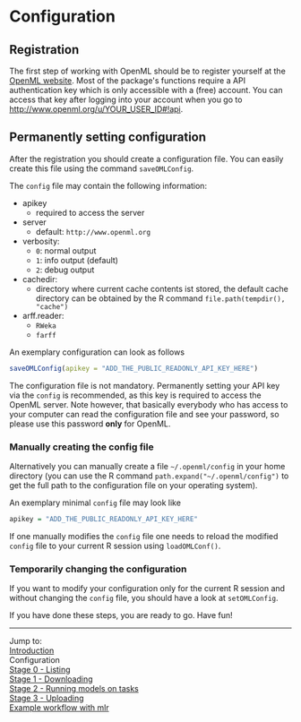 Configuration
=============

## Registration
The first step of working with OpenML should be to register yourself at the [OpenML website](http://www.openml.org). Most of the package's functions require a API authentication key which is only accessible with a (free) account. You can access that key after logging into your account when you go to http://www.openml.org/u/YOUR_USER_ID#!api.

## Permanently setting configuration
After the registration you should create a configuration file. You can easily create this file using the command `saveOMLConfig`.

The `config` file may contain the following information:
* apikey
    * required to access the server
* server
    * default: `http://www.openml.org`
* verbosity:
    * `0`: normal output
    * `1`: info output (default)
    * `2`: debug output
* cachedir:
    * directory where current cache contents ist stored, the default cache directory can be obtained 
      by the R command `file.path(tempdir(), "cache")`
* arff.reader:
    * `RWeka`
    * `farff`

An exemplary configuration can look as follows 

```r
saveOMLConfig(apikey = "ADD_THE_PUBLIC_READONLY_API_KEY_HERE")
```
    
The configuration file is not mandatory. Permanently setting your API key via the `config` is recommended, 
as this key is required to access the OpenML server. Note however, that basically everybody who has access 
to your computer can read the configuration file and see your password, so please use this password **only** for OpenML.

### Manually creating the config file
Alternatively you can manually create a file `~/.openml/config` in your home directory (you can use the R command 
`path.expand("~/.openml/config")` to get the full path to the configuration file on your operating system).

An exemplary minimal `config` file may look like


```r
apikey = "ADD_THE_PUBLIC_READONLY_API_KEY_HERE"
```

If one manually modifies the `config` file  one needs to reload the modified `config` file to your current R session 
using `loadOMLConf()`.

### Temporarily changing the configuration
If you want to modify your configuration only for the current R session and without changing the `config` file, 
you should have a look at `setOMLConfig`. 

If you have done these steps, you are ready to go. Have fun!

----------------------------------------------------------------------------------------------------
Jump to:    
[Introduction](1-Introduction.md)  
Configuration  
[Stage 0 - Listing](3-Stage-0-Listing.md)  
[Stage 1 - Downloading](4-Stage-1-Downloading.md)  
[Stage 2 - Running models on tasks](5-Stage-2-Running.md)  
[Stage 3 - Uploading](6-Stage-3-Uploading.md)  
[Example workflow with mlr](8-Example-workflow-with-mlr.md)
